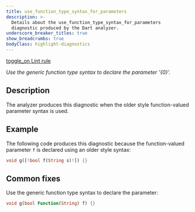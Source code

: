 ```yaml
---
title: use_function_type_syntax_for_parameters
description: >-
  Details about the use_function_type_syntax_for_parameters
  diagnostic produced by the Dart analyzer.
underscore_breaker_titles: true
show_breadcrumbs: true
bodyClass: highlight-diagnostics
---
```


<div class="tags">
  <a class="tag-label"
      href="/tools/linter-rules/use_function_type_syntax_for_parameters"
      title="Learn about the lint rule that enables this diagnostic."
      aria-label="Learn about the lint rule that enables this diagnostic."
      target="_blank">
    <span class="material-symbols" aria-hidden="true">toggle_on</span>
    <span>Lint rule</span>
  </a>
</div>

_Use the generic function type syntax to declare the parameter '{0}'._

## Description

The analyzer produces this diagnostic when the older style function-valued
parameter syntax is used.

## Example

The following code produces this diagnostic because the function-valued
parameter `f` is declared using an older style syntax:

```dart
void g([!bool f(String s)!]) {}
```

## Common fixes

Use the generic function type syntax to declare the parameter:

```dart
void g(bool Function(String) f) {}
```
